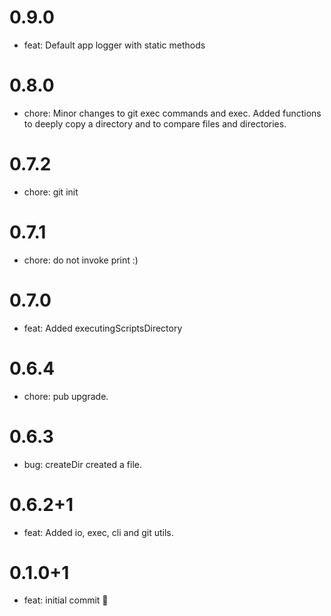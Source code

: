# 0.9.0
- feat: Default app logger with static methods

# 0.8.0
- chore: Minor changes to git exec commands and exec.  Added functions to deeply copy a directory and to compare files and directories.

# 0.7.2
- chore: git init

# 0.7.1
- chore: do not invoke print :)

# 0.7.0
- feat: Added executingScriptsDirectory

# 0.6.4
- chore: pub upgrade.

# 0.6.3
- bug: createDir created a file.

# 0.6.2+1
- feat: Added io, exec, cli and git utils.

# 0.1.0+1

- feat: initial commit 🎉
